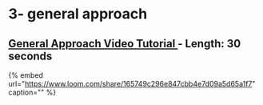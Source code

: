 # 3- general approach

## [General Approach Video Tutorial ](https://www.loom.com/share/165749c296e847cbb4e7d09a5d65a1f7)- Length: 30 seconds

{% embed url="https://www.loom.com/share/165749c296e847cbb4e7d09a5d65a1f7" caption="" %}

